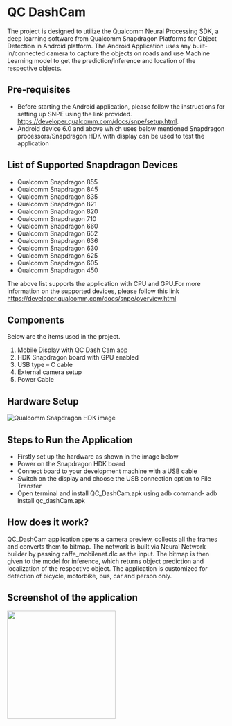 # QC DashCam

The project is designed to utilize the Qualcomm Neural Processing SDK, a deep learning software from Qualcomm Snapdragon Platforms for Object Detection in Android platform. The Android Application  uses any built-in/connected  camera to capture the objects on roads and use Machine Learning model to get the prediction/inference and location of the respective objects.

## Pre-requisites
* Before starting the Android application, please follow the instructions for setting up SNPE using the link provided.
	https://developer.qualcomm.com/docs/snpe/setup.html. 
* Android device 6.0 and above which uses below mentioned Snapdragon processors/Snapdragon HDK with display can be used to test the application

## List of Supported Snapdragon Devices

- Qualcomm Snapdragon 855
- Qualcomm Snapdragon 845
- Qualcomm Snapdragon 835
- Qualcomm Snapdragon 821
- Qualcomm Snapdragon 820
- Qualcomm Snapdragon 710
- Qualcomm Snapdragon 660
- Qualcomm Snapdragon 652
- Qualcomm Snapdragon 636
- Qualcomm Snapdragon 630
- Qualcomm Snapdragon 625
- Qualcomm Snapdragon 605
- Qualcomm Snapdragon 450

The above list supports the application with CPU and GPU.For more information on the supported devices, please follow this link https://developer.qualcomm.com/docs/snpe/overview.html

## Components
Below are the items used in the project.
1. Mobile Display with QC Dash Cam app
2. HDK Snapdragon board with GPU enabled
3. USB type – C cable
4. External camera setup
5. Power Cable

## Hardware Setup

![Qualcomm Snapdragon HDK image](https://github.com/globaledgesoft/AIML-DashCam-App/blob/master/app/src/main/res/drawable/snapdragon_hdk.jpg)


## Steps to Run the Application
* Firstly set up the hardware as shown in the image below
* Power on the Snapdragon HDK board
* Connect  board to your development machine with a USB cable
* Switch on the display and choose the USB connection option to File Transfer
* Open terminal and install QC_DashCam.apk using adb command- adb install qc_dashCam.apk

## How does it work?
QC_DashCam application opens a camera preview, collects all the frames and converts them to bitmap. The network is built via  Neural Network builder by passing caffe_mobilenet.dlc as the input. The bitmap is then given to the model for inference, which returns object prediction and localization of the respective object.
The application is customized for detection of bicycle, motorbike, bus, car and person only. 

## Screenshot of the application
<img src="https://github.com/globaledgesoft/AIML-DashCam-App/blob/master/app/src/main/res/drawable/sample_predic_img.png" width="250">


